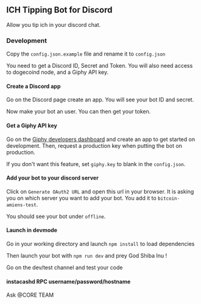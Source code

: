 ## ICH Tipping Bot for Discord

Allow you tip ich in your discord chat.

### Development

Copy the `config.json.example` file and rename it to `config.json`

You need to get a Discord ID, Secret and Token. You will also need access to dogecoind node, and a Giphy API key.

#### Create a Discord app

Go on the Discord page create an app. You will see your bot ID and secret.

Now make your bot an user. You can then get your token.

#### Get a Giphy API key

Go on the [Giphy developers dashboard](https://developers.giphy.com/dashboard/) and create an app to get started on development. Then, request a production key when putting the bot on production.

If you don't want this feature, set `giphy.key` to blank in the `config.json`.

#### Add your bot to your discord server

Click on `Generate OAuth2 URL` and open this url in your browser. It is asking you on which server you want to add your bot.
You add it to `bitcoin-amiens-test`.

You should see your bot under `offline`.

#### Launch in devmode

Go in your working directory and launch `npm install` to load dependencies

Then launch your bot with `npm run dev` and prey God Shiba Inu !

Go on the dev/test channel and test your code

#### instacashd RPC username/password/hostname

Ask @CORE TEAM
